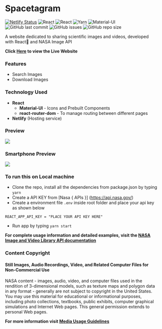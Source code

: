 # Spacetagram

[![Netlify Status](https://api.netlify.com/api/v1/badges/3b3bff3f-aa1c-47b7-a93d-b904091d6498/deploy-status)](https://app.netlify.com/sites/spacetagram-nasa/deploys)
![React](https://img.shields.io/badge/React-05122A&logo=react)
![React](https://img.shields.io/badge/Javascript-05122A)
![Yarn](https://img.shields.io/badge/Yarn-05122Al)
![Material-UI](https://img.shields.io/badge/Material--UI-05122A)
![GitHub last commit](https://img.shields.io/github/last-commit/BhCh7051/spacetagram-master)
![GitHub issues](https://img.shields.io/github/issues/BhCh7051/spacetagram-master)
![GitHub repo size](https://img.shields.io/github/repo-size/BhCh7051/spacetagram-master)

A website dedicated to sharing scientific images and videos, developed with React🚀 and NASA Image API

**Click [Here](https://spacetagram-nasa.netlify.app/) to view the Live Website**

### Features

- Search Images
- Download Images

### Technology Used

- **React**
    - **Material-UI** - Icons and Prebuilt Components
    - **react-router-dom** - To manage routing between different pages
- **Netlify** (Hosting service)

### Preview

<img src="./public/spacetagram.gif" />

### Smartphone Preview

<img src="./public/spacetagramMobile.gif" />

### To run this on Local machine

- Clone the repo, install all the dependencies from package.json by typing `yarn`
- Create a API KEY from [Nasa { APIs }] (https://api.nasa.gov/)
- Create a environment file `.env` inside root folder and place your api key as shown below

```dotenv
REACT_APP_API_KEY = "PLACE YOUR API KEY HERE"
```

- Run app by typing `yarn start`

**For complete usage information and detailed examples, visit
the [NASA Image and Video Library API documentation](https://images.nasa.gov/docs/images.nasa.gov_api_docs.pdf)**

### Content Copyright

#### Still Images, Audio Recordings, Video, and Related Computer Files for Non-Commercial Use

NASA content - images, audio, video, and computer files used in the rendition of 3-dimensional models, such as texture
maps and polygon data in any format - generally are not subject to copyright in the United States. You may use this
material for educational or informational purposes, including photo collections, textbooks, public exhibits, computer
graphical simulations and Internet Web pages. This general permission extends to personal Web pages.

**For more information visit [Media Usage Guidelines](https://www.nasa.gov/multimedia/guidelines/index.html)**
